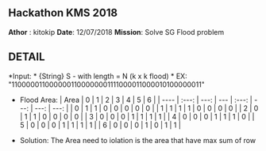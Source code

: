 ## Hackathon KMS 2018

**Athor** : kitokip
**Date**: 12/07/2018
**Mission**: Solve SG Flood problem

## DETAIL

*Input: 
    * {String} S - with length = N (k x k flood)
    * EX: "1100000110000001100000001111000011000010100000011"
* Flood Area: 
| Area | 0     | 1    | 2   | 3     | 4    | 5    | 6    |
| ---- | :---: | ---: | --- | :---: | ---: | ---: | ---: |
| 0    | 1     | 1    | 0   | 0     | 0    | 0    | 0    |
| 1    | 1     | 1    | 1   | 0     | 0    | 0    | 0    |
| 2    | 0     | 1    | 1   | 0     | 0    | 0    | 0    |
| 3    | 0     | 0    | 0   | 1     | 1    | 1    | 1    |
| 4    | 0     | 0    | 0   | 1     | 1    | 1    | 0    |
| 5    | 0     | 0    | 0   | 1     | 1    | 1    | 1    |
| 6    | 0     | 0    | 0   | 1     | 0    | 1    | 1    |

* Solution: The Area need to iolation is the area that have max sum of row